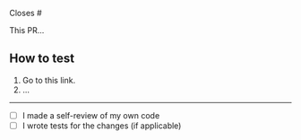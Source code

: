 <!--- Link this pull request to an issue (fixes or closes #issue_number) -->

Closes #

<!--- Describe the changes -->

This PR...

<!--- Test instructions -->

## How to test

1. Go to this link.
2. ...

<!-- ## Steps to reproduce

1. Go to this link.
2. ... -->

---

- [ ] I made a self-review of my own code
- [ ] I wrote tests for the changes (if applicable)
